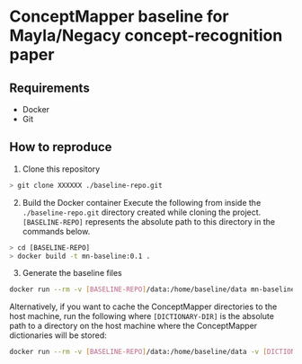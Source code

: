# ConceptMapper baseline for Mayla/Negacy concept-recognition paper

## Requirements
* Docker
* Git

## How to reproduce

 1. Clone this repository
 
```bash
> git clone XXXXXX ./baseline-repo.git
```

 2. Build the Docker container
Execute the following from inside the `./baseline-repo.git` directory created while cloning the project. `[BASELINE-REPO]` represents the absolute path to this directory in the commands below.

```bash
> cd [BASELINE-REPO]
> docker build -t mn-baseline:0.1 .
```

 3. Generate the baseline files
 
 ```bash
 docker run --rm -v [BASELINE-REPO]/data:/home/baseline/data mn-baseline:0.1 
 ```
 
  Alternatively, if you want to cache the ConceptMapper directories to the host machine, run the following where `[DICTIONARY-DIR]` is the absolute path to a directory on the host machine where the ConceptMapper dictionaries will be stored:
 
 ```bash
 docker run --rm -v [BASELINE-REPO]/data:/home/baseline/data -v [DICTIONARY-DIR]:/home/baseline/dictionaries mn-baseline:0.1 
 ```
 